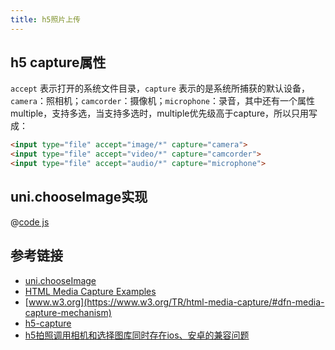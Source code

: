 ```yaml
---
title: h5照片上传
--- 
```


## h5 capture属性
`accept` 表示打开的系统文件目录，`capture` 表示的是系统所捕获的默认设备，`camera`：照相机；`camcorder`：摄像机；`microphone`：录音，其中还有一个属性multiple，支持多选，当支持多选时，multiple优先级高于capture，所以只用写成：
``` html
<input type="file" accept="image/*" capture="camera">
<input type="file" accept="video/*" capture="camcorder">
<input type="file" accept="audio/*" capture="microphone">
```
## uni.chooseImage实现
@[code js](../_code/js_practice/h5_image_upload/imgSelector.js)

## 参考链接
- [uni.chooseImage](https://github.com/dcloudio/uni-app/blob/master/src/platforms/h5/service/api/media/choose-image.js)
- [HTML Media Capture Examples](http://anssiko.github.io/html-media-capture/)
- [www.w3.org](https://www.w3.org/TR/html-media-capture/#dfn-media-capture-mechanism)
- [h5-capture](https://juejin.cn/post/6844903689769975816)
- [h5拍照调用相机和选择图库同时存在ios、安卓的兼容问题](https://juejin.cn/post/6847902215546372110#heading-8)

